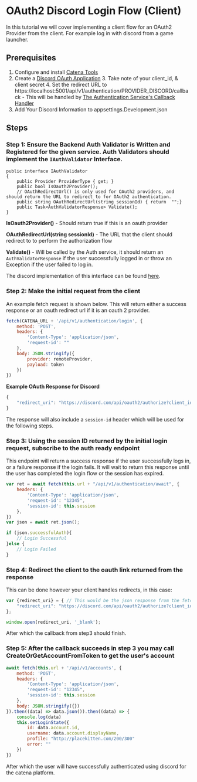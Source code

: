# OAuth2 Discord Login Flow (Client)

In this tutorial we will cover implementing a client flow for an OAuth2 Provider from the client. For example log in with discord from a game launcher.

## Prerequisites

1. Configure and install [Catena Tools](overview.md)
2. Create a [Discord OAuth Application](https://discord.com/developers/docs/topics/oauth2)
   3. Take note of your client_id, & client secret
   4. Set the redirect URL to https://localhost:5001/api/v1/authentication/PROVIDER_DISCORD/callback - This will be handled by [The Authentication Service's Callback Handler](https://github.com/CatenaTools/catena-tools-core/blob/55376240181152d9f81537051041cf8cf73956b2/Protos/api/v1/authentication.proto#L31)
5. Add Your Discord Information to appsettings.Development.json

## Steps

### Step 1: Ensure the Backend Auth Validator is Written and Registered for the given service. Auth Validators should implement the `IAuthValidator` Interface.

```ASP.NET (C#)
public interface IAuthValidator
{
    public Provider ProviderType { get; }
    public bool IsOauth2Provider();
    // OAuthRedirectUrl() is only used for OAuth2 providers, and should return the URL to redirect to for OAuth2 authentication.
    public string OAuthRedirectUrl(string sessionId) { return  "";}
    public Task<AuthValidatorResponse> Validate();
}
```

**IsOauth2Provider()** - Should return true if this is an oauth provider

**OAuthRedirectUrl(string sessionId)** - The URL that the client should redirect to to perform the authorization flow

**Validate()** - Will be called by the Auth service, it should return an `AuthValidatorResponse` if the user successfully logged in or throw an Exception if the user failed to log in.

The discord implementation of this interface can be found [here](https://github.com/CatenaTools/catena-tools-core/blob/27d10667009c0353c54da800519613b998ee709c/Services/Validators/AuthValidators/DiscordAuthValidator.cs#L1).

### Step 2: Make the initial request from the client 

An example fetch request is shown below. This will return either a success response or an oauth redirect url if it is an oauth 2 provider.

```Javascript
fetch(CATENA_URL + '/api/v1/authentication/login', {
    method: 'POST',
    headers: {
        'Content-Type': 'application/json',
        'request-id': ""
    },
    body: JSON.stringify({
        provider: remoteProvider,
        payload: token
    })
})
```

**Example OAuth Response for Discord**

```Javascript
{
    "redirect_uri": "https://discord.com/api/oauth2/authorize?client_id=1103300744876130315&redirect_uri=http://localhost:5001/api/v1/authentication/PROVIDER_DISCORD/callback&response_type=code&scope=identify&state=80333b00-c87e-48fc-a2c7-4bf6fbc913de"
}
```

The response will also include a `session-id` header which will be used for the following steps.

### Step 3: Using the session ID returned by the initial login request, subscribe to the auth ready endpoint

This endpoint will  return a success response if the user successfully logs in, or a failure response if the login fails. It will wait to return this response until the user has completed the login flow or the session has expired.

```Javascript
var ret = await fetch(this.url + "/api/v1/authentication/await", {
    headers: {
        'Content-Type': 'application/json',
        'request-id': "12345",
        'session-id': this.session
    },
})
var json = await ret.json();

if (json.successfulAuth){
    // Login Successful
}else {
    // Login Failed
}
```

### Step 4: Redirect the client to the oauth link returned from the response

This can be done however your client handles redirects, in this case:

```Javascript
var {redirect_uri} = { // This would be the json response from the fetch request above
    "redirect_uri": "https://discord.com/api/oauth2/authorize?client_id=1103300744876130315&redirect_uri=http://localhost:5001/api/v1/authentication/PROVIDER_DISCORD/callback&response_type=code&scope=identify&state=80333b00-c87e-48fc-a2c7-4bf6fbc913de"
};

window.open(redirect_uri, '_blank');
```

After which the callback from step3 should finish.

### Step 5: After the callback succeeds in step 3 you may call CreateOrGetAccountFromToken to get the user's account 

```Javascript
await fetch(this.url + '/api/v1/accounts', {
    method: 'POST',
    headers: {
        'Content-Type': 'application/json',
        'request-id': "12345",
        'session-id': this.session
    },
    body: JSON.stringify({})
}).then((data) => data.json()).then((data) => {
    console.log(data)
    this.setLoginState({
        id: data.account.id,
        username: data.account.displayName,
        profile: "http://placekitten.com/200/300"
        error: ""
    })
})
```

After which the user will have successfully authenticated using discord for the catena platform.